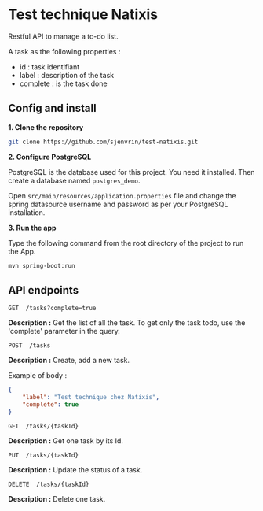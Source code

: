 # Test technique Natixis

Restful API to manage a to-do list.

A task as the following properties :
- id : task identifiant
- label : description of the task
- complete : is the task done

## Config and install

**1. Clone the repository**

```bash
git clone https://github.com/sjenvrin/test-natixis.git
```

**2. Configure PostgreSQL**

PostgreSQL is the database used for this project. You need it installed. Then create a database named `postgres_demo`. 

Open `src/main/resources/application.properties` file and change the spring datasource username and password as per your PostgreSQL installation.

**3. Run the app**

Type the following command from the root directory of the project to run the App.

```bash
mvn spring-boot:run
```

## API endpoints

```
GET  /tasks?complete=true
```
**Description :** Get the list of all the task. To get only the task todo, use the 'complete' parameter in the query.

```
POST  /tasks
```
**Description :** Create, add a new task.

Example of body :
```json
{
	"label": "Test technique chez Natixis",
	"complete": true
}
```

```
GET  /tasks/{taskId}
```
**Description :** Get one task by its Id.

```
PUT  /tasks/{taskId}
```
**Description :** Update the status of a task.

```
DELETE  /tasks/{taskId}
```
**Description :** Delete one task.


